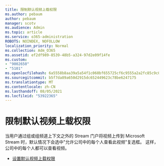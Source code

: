 ```yaml
---
title: 限制默认视频上载权限
ms.author: pebaum
author: pebaum
manager: scotv
ms.audience: Admin
ms.topic: article
ms.service: o365-administration
ROBOTS: NOINDEX, NOFOLLOW
localization_priority: Normal
ms.collection: Adm_O365
ms.assetid: ef2df989-8539-48b5-a324-97d2e09f14fe
ms.custom:
- "9002650"
- "5101"
ms.openlocfilehash: 6a5558b8aa39a5a54f1c060bf655725cf6c9555a2a2fc85c9c0b17ec4d27ed6f
ms.sourcegitcommit: b5f7da89a650d2915dc652449623c78be6247175
ms.translationtype: MT
ms.contentlocale: zh-CN
ms.lasthandoff: 08/05/2021
ms.locfileid: "53922365"
---
```

# <a name="restrict-default-video-upload-permissions"></a>限制默认视频上载权限

当用户通过组或组频道上下文之外的 Stream 门户将视频上传到 Microsoft Stream 时，默认情况下会选中"允许公司中的每个人查看此视频"复选框。 这样，公司中的每个人都可以查看视频。

- [设置默认视频上载权限](/stream/default-video-permissions)
